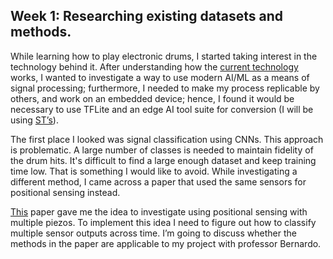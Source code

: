 ## Week 1: Researching existing datasets and methods.

  While learning how to play electronic drums, I started taking interest in the technology behind it. After understanding how the [current technology](https://github.com/corrados/edrumulus) works, I wanted to investigate a way to use modern AI/ML as a means of signal processing; furthermore, I needed to make my process replicable by others, and work on an embedded device; hence, I found it would be necessary to use TFLite and an edge AI tool suite for conversion (I will be using [ST’s](https://www.st.com/content/st_com/en/st-edge-ai-suite/tools.html)). 

  The first place I looked was signal classification using CNNs. This approach is problematic. A large number of classes is needed to maintain fidelity of the drum hits. It's difficult to find a large enough dataset and keep training time low. That is something I would like to avoid. While investigating a different method, I came across a paper that used the same sensors for positional sensing instead.

  [This](https://pmc.ncbi.nlm.nih.gov/articles/PMC11314976/) paper gave me the idea to investigate using positional sensing with multiple piezos. To implement this idea I need to figure out how to classify multiple sensor outputs across time. I’m going to discuss whether the methods in the paper are applicable to my project with professor Bernardo.
